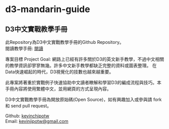 # d3-mandarin-guide
## D3中文實戰教學手冊

此Repository為D3中文實戰教學手冊的Github Repository。  
閱讀教學手冊: <a href="http://d3mandaringuide.com/" target="_blank">閱讀</a>  


專案目標 Project Goal: 
網路上已經有許多關於D3的英文新手教學，不過中文相關的教學資訊卻寥寥無幾。許多中文新手教學都缺乏完整的資料或圖表整理。 在Data快速崛起的時代，D3視覺化的技數也越來越重要。

此專案將著重於實戰例子快速協助中文讀者瞭解和學習D3的編成流程與技巧。本手冊內容將使用繁體中文，並用網頁的方式呈現內容。

D3中文實戰教學手冊為開放原始碼(Open Source)，如有興趣加入或參與請 fork 和 send pull request。    

Github: <a href="https://github.com/kevinchipotw" target="_blank">kevinchipotw</a>  
Email: kevinjipotw@gmail.com





















